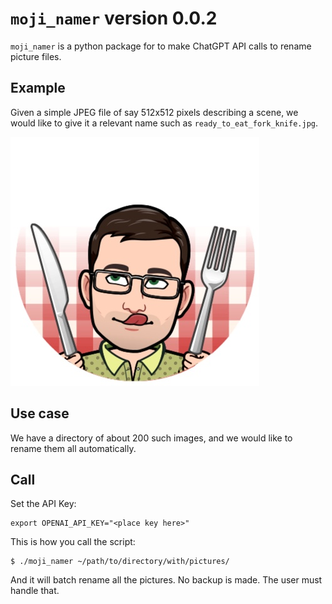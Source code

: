 # `moji_namer` version 0.0.2

`moji_namer` is a python package for to make ChatGPT API calls to rename picture files.

## Example

Given a simple JPEG file of say 512x512 pixels describing a scene, we would like to give it a relevant name such as `ready_to_eat_fork_knife.jpg`.

![example.jpg](example.jpg)

## Use case

We have a directory of about 200 such images, and we would like to rename them all automatically.

## Call

Set the API Key:

    export OPENAI_API_KEY="<place key here>"

This is how you call the script:

    $ ./moji_namer ~/path/to/directory/with/pictures/

And it will batch rename all the pictures. No backup is made. The user must handle that.
